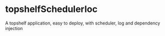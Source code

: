 # topshelfSchedulerIoc
A topshelf application, easy to deploy, with scheduler, log and dependency injection
